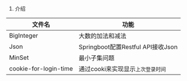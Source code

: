 1. 介绍

| 文件名 | 功能 |
| ------------ | ------------- |
| BigInteger | 大数的加法和减法 |
| Json | Springboot配置Restful API接收Json |
| MinSet | 最小子集问题 |
| cookie-for-login-time | 通过cooki来实现显示`上次登录时间` |
